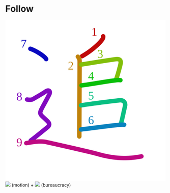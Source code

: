 # Follow
![追](../kanji-colorize/8ffd.svg)
![](http://www.kanjidamage.com/assets/radsmall/moving-0e80c2bf34c8fb0abb4d80bddd87b84d2e0840852ee5f185818858a6f305b652.jpg) (motion) + ![](http://www.kanjidamage.com/assets/radsmall/beuracracy-f955595891b6274d85a4213279d4ca0948b6532e0d8aaef275cc17fed0c7fbc2.jpg) (bureaucracy)